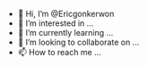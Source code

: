 - 👋 Hi, I’m @Ericgonkerwon
- 👀 I’m interested in ...
- 🌱 I’m currently learning ...
- 💞️ I’m looking to collaborate on ...
- 📫 How to reach me ...

<!---
Ericgonkerwon/Ericgonkerwon is a ✨ special ✨ repository because its `README.md` (this file) appears on your GitHub profile.
You can click the Preview link to take a look at your changes.
--->
